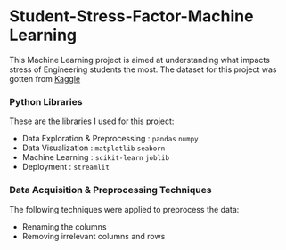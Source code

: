 # Student-Stress-Factor-Machine Learning


This Machine Learning project is aimed at understanding what impacts stress of Engineering students the most. The dataset for this project was gotten from [Kaggle](https://www.kaggle.com/datasets/samyakb/student-stress-factors)

### Python Libraries
These are the libraries I used for this project: 
- Data Exploration & Preprocessing : `pandas` `numpy` 
- Data Visualization : `matplotlib` `seaborn`
- Machine Learning : `scikit-learn` `joblib`
- Deployment : `streamlit`

### Data Acquisition & Preprocessing Techniques
The following techniques were applied to preprocess the data:
- Renaming the columns
- Removing irrelevant columns and rows

